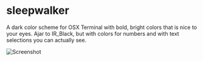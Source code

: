 # sleepwalker
A dark color scheme for OSX Terminal with bold, bright colors that is
nice to your eyes. Ajar to IR_Black, but with colors for numbers and
with text selections you can actually see.

![Screenshot](https://raw.github.com/cseelus/sleepwalker-terminal/master/sleepwalker-terminal_preview.png)
